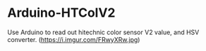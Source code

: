 # Arduino-HTColV2
Use Arduino to read out hitechnic color sensor V2 value, and HSV converter.
(https://i.imgur.com/FRwyXRw.jpg)
